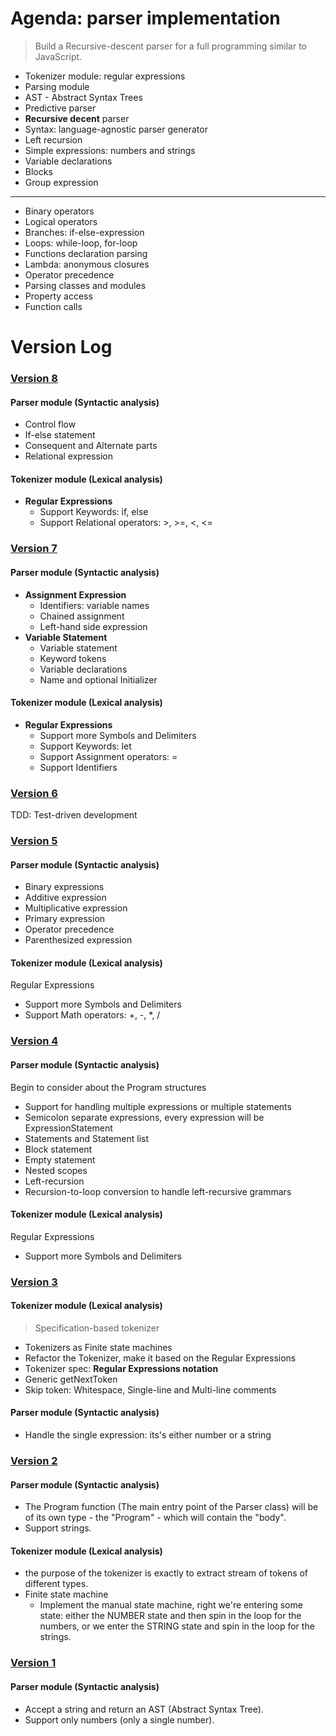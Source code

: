 # Agenda: parser implementation

> Build a Recursive-descent parser for a full programming similar to JavaScript.

- Tokenizer module: regular expressions
- Parsing module
- AST - Abstract Syntax Trees
- Predictive parser
- **Recursive decent** parser
- Syntax: language-agnostic parser generator
- Left recursion
- Simple expressions: numbers and strings
- Variable declarations
- Blocks
- Group expression

---

- Binary operators
- Logical operators
- Branches: if-else-expression
- Loops: while-loop, for-loop
- Functions declaration parsing
- Lambda: anonymous closures
- Operator precedence
- Parsing classes and modules
- Property access
- Function calls

# Version Log

<h3>
	<a href="https://github.com/lt502676921/recursive-descent-parser/tree/v8">Version 8<a>
</h3>

#### Parser module (Syntactic analysis)

- Control flow
- If-else statement
- Consequent and Alternate parts
- Relational expression

#### Tokenizer module (Lexical analysis)

- **Regular Expressions**
  - Support Keywords: if, else
  - Support Relational operators: >, >=, <, <=

<h3>
	<a href="https://github.com/lt502676921/recursive-descent-parser/tree/v7">Version 7<a>
</h3>

#### Parser module (Syntactic analysis)

- **Assignment Expression**
  - Identifiers: variable names
  - Chained assignment
  - Left-hand side expression
- **Variable Statement**
  - Variable statement
  - Keyword tokens
  - Variable declarations
  - Name and optional Initializer

#### Tokenizer module (Lexical analysis)

- **Regular Expressions**
  - Support more Symbols and Delimiters
  - Support Keywords: let
  - Support Assignment operators: =
  - Support Identifiers

<h3>
	<a href="https://github.com/lt502676921/recursive-descent-parser/tree/v6">Version 6<a>
</h3>

TDD: Test-driven development

<h3>
	<a href="https://github.com/lt502676921/recursive-descent-parser/tree/v5">Version 5<a>
</h3>

#### Parser module (Syntactic analysis)

- Binary expressions
- Additive expression
- Multiplicative expression
- Primary expression
- Operator precedence
- Parenthesized expression

#### Tokenizer module (Lexical analysis)

Regular Expressions

- Support more Symbols and Delimiters
- Support Math operators: +, -, \*, /

<h3>
	<a href="https://github.com/lt502676921/recursive-descent-parser/tree/v4">Version 4<a>
</h3>

#### Parser module (Syntactic analysis)

Begin to consider about the Program structures

- Support for handling multiple expressions or multiple statements
- Semicolon separate expressions, every expression will be ExpressionStatement
- Statements and Statement list
- Block statement
- Empty statement
- Nested scopes
- Left-recursion
- Recursion-to-loop conversion to handle left-recursive grammars

#### Tokenizer module (Lexical analysis)

Regular Expressions

- Support more Symbols and Delimiters

<h3>
	<a href="https://github.com/lt502676921/recursive-descent-parser/tree/v3">Version 3<a>
</h3>

#### Tokenizer module (Lexical analysis)

> Specification-based tokenizer

- Tokenizers as Finite state machines
- Refactor the Tokenizer, make it based on the Regular Expressions
- Tokenizer spec: **Regular Expressions notation**
- Generic getNextToken
- Skip token: Whitespace, Single-line and Multi-line comments

#### Parser module (Syntactic analysis)

- Handle the single expression: its's either number or a string

<h3>
	<a href="https://github.com/lt502676921/recursive-descent-parser/tree/v2">Version 2<a>
</h3>

#### Parser module (Syntactic analysis)

- The Program function (The main entry point of the Parser class) will be of its own type - the "Program" - which will contain the "body".
- Support strings.

#### Tokenizer module (Lexical analysis)

- the purpose of the tokenizer is exactly to extract stream of tokens of different types.
- Finite state machine
  - Implement the manual state machine, right we're entering some state: either the NUMBER state and then spin in the loop for the numbers, or we enter the STRING state and spin in the loop for the strings.

<h3>
	<a href="https://github.com/lt502676921/recursive-descent-parser/tree/v1">Version 1<a>
</h3>

#### Parser module (Syntactic analysis)

- Accept a string and return an AST (Abstract Syntax Tree).
- Support only numbers (only a single number).
